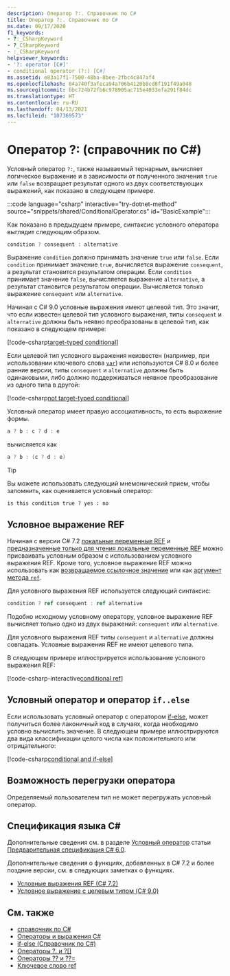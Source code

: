 ```yaml
---
description: Оператор ?:. Справочник по C#
title: Оператор ?:. Справочник по C#
ms.date: 09/17/2020
f1_keywords:
- ?:_CSharpKeyword
- ?_CSharpKeyword
- :_CSharpKeyword
helpviewer_keywords:
- '?: operator [C#]'
- conditional operator (?:) [C#]
ms.assetid: e83a17f1-7500-48ba-8bee-2fbc4c847af4
ms.openlocfilehash: 84a740f3afeca94a706b4120b8cd8f191f49a048
ms.sourcegitcommit: bbc724b72fb6c978905ac715e4033efa291f84dc
ms.translationtype: HT
ms.contentlocale: ru-RU
ms.lasthandoff: 04/13/2021
ms.locfileid: "107369573"
---
```

# <a name="-operator-c-reference"></a>Оператор ?: (справочник по C#)

Условный оператор `?:`, также называемый тернарным, вычисляет логическое выражение и в зависимости от полученного значения `true` или `false` возвращает результат одного из двух соответствующих выражений, как показано в следующем примере.

:::code language="csharp" interactive="try-dotnet-method" source="snippets/shared/ConditionalOperator.cs" id="BasicExample":::

Как показано в предыдущем примере, синтаксис условного оператора выглядит следующим образом.

```csharp
condition ? consequent : alternative
```

Выражение `condition` должно принимать значение `true` или `false`. Если `condition` принимает значение `true`, вычисляется выражение `consequent`, а результат становится результатом операции. Если `condition` принимает значение `false`, вычисляется выражение `alternative`, а результат становится результатом операции. Вычисляется только выражение `consequent` или `alternative`.

Начиная с C# 9.0 условные выражения имеют целевой тип. Это значит, что если известен целевой тип условного выражения, типы `consequent` и `alternative` должны быть неявно преобразованы в целевой тип, как показано в следующем примере:

[!code-csharp[target-typed conditional](snippets/shared/ConditionalOperator.cs#TargetTyped)]

Если целевой тип условного выражения неизвестен (например, при использовании ключевого слова [`var`](../keywords/var.md)) или используются C# 8.0 и более ранние версии, типы `consequent` и `alternative` должны быть одинаковыми, либо должно поддерживаться неявное преобразование из одного типа в другой:

[!code-csharp[not target-typed conditional](snippets/shared/ConditionalOperator.cs#NotTargetTyped)]

Условный оператор имеет правую ассоциативность, то есть выражение формы.

```csharp
a ? b : c ? d : e
```

вычисляется как

```csharp
a ? b : (c ? d : e)
```

> [!TIP]
> Вы можете использовать следующий мнемонический прием, чтобы запомнить, как оценивается условный оператор:
>
> ```text
> is this condition true ? yes : no
> ```

## <a name="conditional-ref-expression"></a>Условное выражение REF

Начиная с версии C# 7.2 [локальные переменные REF](../keywords/ref.md#ref-locals) и [предназначенные только для чтения локальные переменные REF](../keywords/ref.md#ref-readonly-locals) можно присваивать условным образом с использованием условного выражения REF. Кроме того, условное выражение REF можно использовать как [возвращаемое ссылочное значение](../keywords/ref.md#reference-return-values) или как [аргумент метода `ref`](../keywords/ref.md#passing-an-argument-by-reference).

Для условного выражения REF используется следующий синтаксис:

```csharp
condition ? ref consequent : ref alternative
```

Подобно исходному условному оператору, условное выражение REF вычисляет только одно из двух выражений: `consequent` или `alternative`.

Для условного выражения REF типы `consequent` и `alternative` должны совпадать. Условные выражения REF не имеют целевого типа.

В следующем примере иллюстрируется использование условного выражения REF:

[!code-csharp-interactive[conditional ref](snippets/shared/ConditionalOperator.cs#ConditionalRef)]

## <a name="conditional-operator-and-an-ifelse-statement"></a>Условный оператор и оператор `if..else`

Если использовать условный оператор с оператором [if-else](../keywords/if-else.md), может получиться более лаконичный код в случаях, когда необходимо условно вычислить значение. В следующем примере иллюстрируются два вида классификации целого числа как положительного или отрицательного:

[!code-csharp[conditional and if-else](snippets/shared/ConditionalOperator.cs#CompareWithIf)]

## <a name="operator-overloadability"></a>Возможность перегрузки оператора

Определяемый пользователем тип не может перегружать условный оператор.

## <a name="c-language-specification"></a>Спецификация языка C#

Дополнительные сведения см. в разделе [Условный оператор](~/_csharplang/spec/expressions.md#conditional-operator) статьи [Предварительная спецификация C# 6.0](~/_csharplang/spec/introduction.md).

Дополнительные сведения о функциях, добавленных в C# 7.2 и более поздние версии, см. в следующих заметках о функциях.

- [Условные выражения REF (C# 7.2)](~/_csharplang/proposals/csharp-7.2/conditional-ref.md)
- [Условное выражение с целевым типом (C# 9.0)](~/_csharplang/proposals/csharp-9.0/target-typed-conditional-expression.md)

## <a name="see-also"></a>См. также

- [справочник по C#](../index.md)
- [Операторы и выражения C#](index.md)
- [if-else (Справочник по C#)](../keywords/if-else.md)
- [Операторы ?. и ?[]](member-access-operators.md#null-conditional-operators--and-)
- [Операторы ?? и ??=](null-coalescing-operator.md)
- [Ключевое слово ref](../keywords/ref.md)
